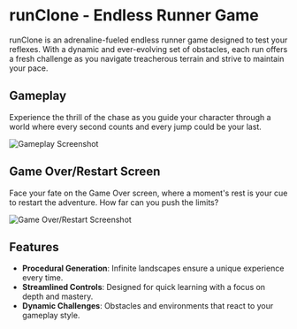 # runClone - Endless Runner Game

runClone is an adrenaline-fueled endless runner game designed to test your reflexes. With a dynamic and ever-evolving set of obstacles, each run offers a fresh challenge as you navigate treacherous terrain and strive to maintain your pace.

## Gameplay

Experience the thrill of the chase as you guide your character through a world where every second counts and every jump could be your last.

![Gameplay Screenshot]()

## Game Over/Restart Screen

Face your fate on the Game Over screen, where a moment's rest is your cue to restart the adventure. How far can you push the limits?

![Game Over/Restart Screenshot](path-to-your-death-reset-screenshot.png)

## Features

- **Procedural Generation**: Infinite landscapes ensure a unique experience every time.
- **Streamlined Controls**: Designed for quick learning with a focus on depth and mastery.
- **Dynamic Challenges**: Obstacles and environments that react to your gameplay style.
